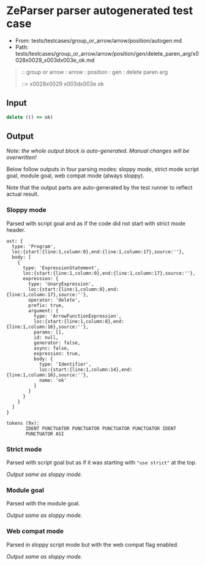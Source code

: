 # ZeParser parser autogenerated test case

- From: tests/testcases/group_or_arrow/arrow/position/autogen.md
- Path: tests/testcases/group_or_arrow/arrow/position/gen/delete_paren_arg/x0028x0029_x003dx003e_ok.md

> :: group or arrow : arrow : position : gen : delete paren arg
>
> ::> x0028x0029 x003dx003e ok

## Input


`````js
delete (() => ok)
`````

## Output

_Note: the whole output block is auto-generated. Manual changes will be overwritten!_

Below follow outputs in four parsing modes: sloppy mode, strict mode script goal, module goal, web compat mode (always sloppy).

Note that the output parts are auto-generated by the test runner to reflect actual result.

### Sloppy mode

Parsed with script goal and as if the code did not start with strict mode header.

`````
ast: {
  type: 'Program',
  loc:{start:{line:1,column:0},end:{line:1,column:17},source:''},
  body: [
    {
      type: 'ExpressionStatement',
      loc:{start:{line:1,column:0},end:{line:1,column:17},source:''},
      expression: {
        type: 'UnaryExpression',
        loc:{start:{line:1,column:0},end:{line:1,column:17},source:''},
        operator: 'delete',
        prefix: true,
        argument: {
          type: 'ArrowFunctionExpression',
          loc:{start:{line:1,column:8},end:{line:1,column:16},source:''},
          params: [],
          id: null,
          generator: false,
          async: false,
          expression: true,
          body: {
            type: 'Identifier',
            loc:{start:{line:1,column:14},end:{line:1,column:16},source:''},
            name: 'ok'
          }
        }
      }
    }
  ]
}

tokens (9x):
       IDENT PUNCTUATOR PUNCTUATOR PUNCTUATOR PUNCTUATOR IDENT
       PUNCTUATOR ASI
`````

### Strict mode

Parsed with script goal but as if it was starting with `"use strict"` at the top.

_Output same as sloppy mode._

### Module goal

Parsed with the module goal.

_Output same as sloppy mode._

### Web compat mode

Parsed in sloppy script mode but with the web compat flag enabled.

_Output same as sloppy mode._
